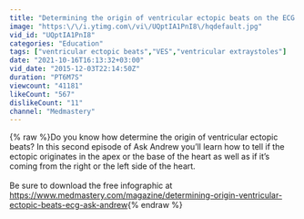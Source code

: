 ```yaml
---
title: "Determining the origin of ventricular ectopic beats on the ECG - Ask Andrew"
image: "https:\/\/i.ytimg.com\/vi\/UQptIA1PnI8\/hqdefault.jpg"
vid_id: "UQptIA1PnI8"
categories: "Education"
tags: ["ventricular ectopic beats","VES","ventricular extraystoles"]
date: "2021-10-16T16:13:32+03:00"
vid_date: "2015-12-03T22:14:50Z"
duration: "PT6M7S"
viewcount: "41181"
likeCount: "567"
dislikeCount: "11"
channel: "Medmastery"
---
```

{% raw %}Do you know how determine the origin of ventricular ectopic beats? In this second episode of Ask Andrew you’ll learn how to tell if the ectopic originates in the apex or the base of the heart as well as if it’s coming from the right or the left side of the heart.<br /><br />Be sure to download the free infographic at<br /><a rel="nofollow" target="blank" href="https://www.medmastery.com/magazine/determining-origin-ventricular-ectopic-beats-ecg-ask-andrew">https://www.medmastery.com/magazine/determining-origin-ventricular-ectopic-beats-ecg-ask-andrew</a>{% endraw %}
